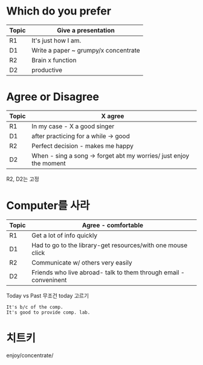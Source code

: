 
# Which do you prefer
|Topic|Give a presentation|
|------|---|
|R1 | It's just how I am.|
|D1| Write a paper ~ grumpy/x concentrate|
|R2| Brain x function|
|D2 | productive|

# Agree or Disagree
|Topic|X agree|
|------|---|
|R1| In my case - X a good singer|
|D1| after practicing for a while &rightarrow; good|
|R2| Perfect decision - makes me happy|
|D2| When - sing a song &rightarrow; forget abt my worries/ just enjoy the moment|

R2, D2는 고정

# Computer를 사라
|Topic|Agree - comfortable|
|------|---|
|R1| Get a lot of info quickly|
|D1| Had to go to the library-get resources/with one mouse click|
|R2| Communicate w/ others very easily|
|D2| Friends who live abroad- talk to them through email - conveninent|

Today vs Past
무조건 today 고르기

```
It's b/c of the comp.
It's good to provide comp. lab.
```

# 치트키
enjoy/concentrate/